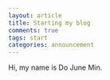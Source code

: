 ```yaml
---
layout: article
title: Starting my blog
comments: true
tags: start
categories: announcement
---
```


Hi, my name is Do June Min.

